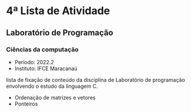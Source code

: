 # 4ª Lista de Atividade
## Laboratório de Programação
### Ciências da computação

- Período: 2022.2
- Instituto: IFCE Maracanaú

lista de fixação de conteúdo da disciplina de Laboratório de programação envolvendo o estudo da linguagem C.

- Ordenação de matrizes e vetores
- Ponteiros
